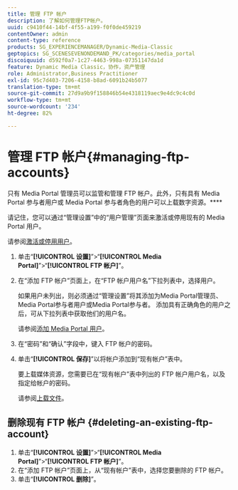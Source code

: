 ```yaml
---
title: 管理 FTP 帐户
description: 了解如何管理FTP帐户。
uuid: c9410f44-14bf-4f55-a199-f0f0de459219
contentOwner: admin
content-type: reference
products: SG_EXPERIENCEMANAGER/Dynamic-Media-Classic
geptopics: SG_SCENESEVENONDEMAND_PK/categories/media_portal
discoiquuid: d592f0a7-1c27-4463-998a-07351147da1d
feature: Dynamic Media Classic，协作，资产管理
role: Administrator,Business Practitioner
exl-id: 95c7d403-7206-4158-b8ad-6091b24b5077
translation-type: tm+mt
source-git-commit: 27d9a9b9f158846b54e4318119aec9e4dc9c4c0d
workflow-type: tm+mt
source-wordcount: '234'
ht-degree: 82%

---
```


# 管理 FTP 帐户{#managing-ftp-accounts}

只有 Media Portal 管理员可以监管和管理 FTP 帐户。此外，只有具有 Media Portal 参与者用户或 Media Portal 参与者角色的用户可以上载数字资源。****

请记住，您可以通过“管理设置”中的“用户管理”页面来激活或停用现有的 Media Portal 用户。

请参阅[激活或停用用户](administration-setup.md#activating_or_deactivating_users)。

1. 单击“**[!UICONTROL 设置]**”>“**[!UICONTROL Media Portal]**”>“**[!UICONTROL FTP 帐户]**”。
1. 在“添加 FTP 帐户”页面上，在“FTP 帐户用户名”下拉列表中，选择用户。

   如果用户未列出，则必须通过“管理设置”将其添加为Media Portal管理员、Media Portal参与者用户或Media Portal参与者。 添加具有正确角色的用户之后，可从下拉列表中获取他们的用户名。

   请参阅[添加 Media Portal 用户](adding-media-portal-users.md#adding_a_media_portal_user)。

1. 在“密码”和“确认”字段中，键入 FTP 帐户的密码。
1. 单击“**[!UICONTROL 保存]**”以将帐户添加到“现有帐户”表中。

   要上载媒体资源，您需要已在“现有帐户”表中列出的 FTP 帐户用户名，以及指定给帐户的密码。

   请参阅[上载文件](uploading-files.md#uploading_files)。

## 删除现有 FTP 帐户 {#deleting-an-existing-ftp-account}

1. 单击“**[!UICONTROL 设置]**”>“**[!UICONTROL Media Portal]**”>“**[!UICONTROL FTP 帐户]**”。
1. 在“添加 FTP 帐户”页面上，从“现有帐户”表中，选择您要删除的 FTP 帐户。
1. 单击“**[!UICONTROL 删除]**”。
